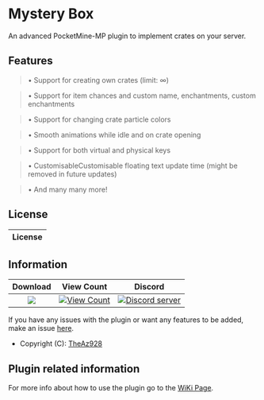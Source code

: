 # Mystery Box

An advanced PocketMine-MP plugin to implement crates on your server.

## Features

> • Support for creating own crates (limit: ∞)

> • Support for item chances and custom name, enchantments, custom enchantments

> • Support for changing crate particle colors

> • Smooth animations while idle and on crate opening

> • Support for both virtual and physical keys


> • CustomisableCustomisable floating text update time (might be removed in future updates)

> • And many many more!

## License
| License |
| :---: |

## Information
| Download | View Count | Discord |
| :---: | :---: | :---: |
 <a href="https://poggit.pmmp.io/ci/CubePM/MysteryBox/MysteryBox"><img src="https://githubusercontent.com/CubePM/MysteryBox/master/resources/img.png"></a> | [![View Count](http://hits.dwyl.io/CubePM/MysteryBox.svg)](http://hits.dwyl.io/CubePM/MysteryBox) | <a href="https://discord.gg/KnTerS"><img src="https://discordapp.com/api/guilds/425712766687510528/embed.png" alt="Discord server"/></a> |


If you have any issues with the plugin or want any features to be added, make an issue [here](https://github.com/CubePM/MysteryBox/issues/new).
* Copyright (C): [TheAz928](https://github.com/TheAz928)

## Plugin related information
For more info about how to use the plugin go to the [WiKi Page](https://cubepm.github.io/projects/MysteryBox/).
